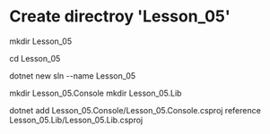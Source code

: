 # Create directroy 'Lesson_05'
mkdir Lesson_05

cd Lesson_05

dotnet new sln --name Lesson_05

mkdir Lesson_05.Console
mkdir Lesson_05.Lib

dotnet add Lesson_05.Console/Lesson_05.Console.csproj reference Lesson_05.Lib/Lesson_05.Lib.csproj